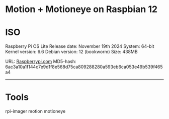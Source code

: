 # Motion + Motioneye on Raspbian 12

# ISO
Raspberry Pi OS Lite
    Release date: November 19th 2024
    System: 64-bit
    Kernel version: 6.6
    Debian version: 12 (bookworm)
    Size: 438MB

URL: [Raspberrypi.com](https://downloads.raspberrypi.com/raspios_lite_arm64/images/raspios_lite_arm64-2024-11-19/2024-11-19-raspios-bookworm-arm64-lite.img.xz)
MD5-hash: 6ac3a10a1f144c7e9d1f8e568d75ca809288280a593eb6ca053e49b539f465a4

---

# Tools
rpi-imager
motion
motioneye



